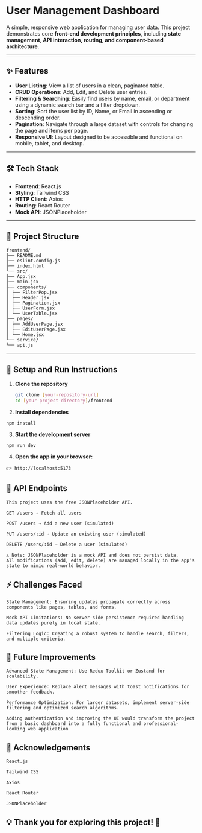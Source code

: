 # User Management Dashboard

A simple, responsive web application for managing user data. This project demonstrates core **front-end development principles**, including **state management, API interaction, routing, and component-based architecture**.

---

## ✨ Features

- **User Listing**: View a list of users in a clean, paginated table.  
- **CRUD Operations**: Add, Edit, and Delete user entries.  
- **Filtering & Searching**: Easily find users by name, email, or department using a dynamic search bar and a filter dropdown.  
- **Sorting**: Sort the user list by ID, Name, or Email in ascending or descending order.  
- **Pagination**: Navigate through a large dataset with controls for changing the page and items per page.  
- **Responsive UI**: Layout designed to be accessible and functional on mobile, tablet, and desktop.  

---

## 🛠 Tech Stack

- **Frontend**: React.js  
- **Styling**: Tailwind CSS  
- **HTTP Client**: Axios  
- **Routing**: React Router  
- **Mock API**: JSONPlaceholder  

---

## 📂 Project Structure
```
frontend/
├── README.md
├── eslint.config.js
├── index.html
└── src/
├── App.jsx
├── main.jsx
├── components/
│ ├── FilterPop.jsx
│ ├── Header.jsx
│ ├── Pagination.jsx
│ ├── UserForm.jsx
│ └── UserTable.jsx
├── pages/
│ ├── AddUserPage.jsx
│ ├── EditUserPage.jsx
│ └── Home.jsx
└── service/
└── api.js
```

---

## 🚀 Setup and Run Instructions

1. **Clone the repository**  
   ```bash
   git clone [your-repository-url]
   cd [your-project-directory]/frontend
    ```
2. **Install dependencies**
```
npm install
```
3. **Start the development server**
```
npm run dev
```
4. **Open the app in your browser:**
```
👉 http://localhost:5173
```
## 🔗 API Endpoints
```
This project uses the free JSONPlaceholder API.

GET /users → Fetch all users

POST /users → Add a new user (simulated)

PUT /users/:id → Update an existing user (simulated)

DELETE /users/:id → Delete a user (simulated)

⚠️ Note: JSONPlaceholder is a mock API and does not persist data.
All modifications (add, edit, delete) are managed locally in the app’s state to mimic real-world behavior.
```
## ⚡ Challenges Faced
```
State Management: Ensuring updates propagate correctly across components like pages, tables, and forms.

Mock API Limitations: No server-side persistence required handling data updates purely in local state.

Filtering Logic: Creating a robust system to handle search, filters, and multiple criteria.
```
## 🚧 Future Improvements
```
Advanced State Management: Use Redux Toolkit or Zustand for scalability.

User Experience: Replace alert messages with toast notifications for smoother feedback.

Performance Optimization: For larger datasets, implement server-side filtering and optimized search algorithms.

Adding authentication and improving the UI would transform the project from a basic dashboard into a fully functional and professional-looking web application
```
## 🙏 Acknowledgements
```
React.js

Tailwind CSS

Axios

React Router

JSONPlaceholder
```
## 💡 Thank you for exploring this project! 🚀
